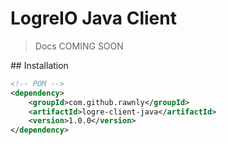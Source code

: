 # LogreIO Java Client
> Docs COMING SOON

## Installation
```xml
<!-- POM -->
<dependency>
    <groupId>com.github.rawnly</groupId>
    <artifactId>logre-client-java</artifactId>
    <version>1.0.0</version>
</dependency>
```
